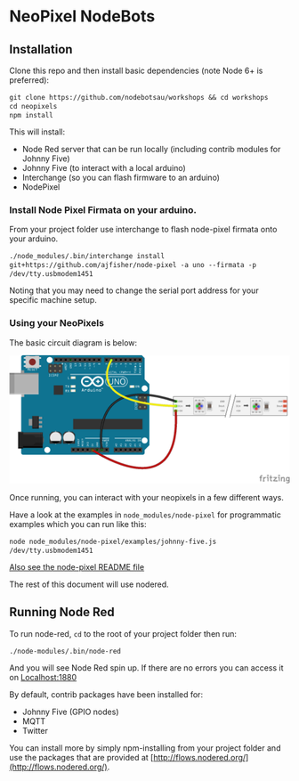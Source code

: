 # NeoPixel NodeBots

## Installation

Clone this repo and then install basic dependencies (note Node 6+ is preferred):

```
git clone https://github.com/nodebotsau/workshops && cd workshops
cd neopixels
npm install
```

This will install:

* Node Red server that can be run locally (including contrib modules for Johnny
Five)
* Johnny Five (to interact with a local arduino)
* Interchange (so you can flash firmware to an arduino)
* NodePixel


### Install Node Pixel Firmata on your arduino.

From your project folder use interchange to flash node-pixel firmata onto your
arduino.

```
./node_modules/.bin/interchange install git+https://github.com/ajfisher/node-pixel -a uno --firmata -p /dev/tty.usbmodem1451
```

Noting that you may need to change the serial port address for your specific
machine setup.

### Using your NeoPixels

The basic circuit diagram is below:

![Neopixels](examples/neopixels_bb.png)

Once running, you can interact with your neopixels in a few different ways.

Have a look at the examples in `node_modules/node-pixel` for programmatic examples
which you can run like this:

```
node node_modules/node-pixel/examples/johnny-five.js /dev/tty.usbmodem1451
```
[Also see the node-pixel README file](https://github.com/ajfisher/node-pixel/)

The rest of this document will use nodered.

## Running Node Red

To run node-red, `cd` to the root of your project folder then run:

```
./node-modules/.bin/node-red
```

And you will see Node Red spin up. If there are no errors you can access it
on [Localhost:1880](http://127.0.0.1:1880)

By default, contrib packages have been installed for:

* Johnny Five (GPIO nodes)
* MQTT
* Twitter

You can install more by simply npm-installing from your project folder and use
the packages that are provided at [http://flows.nodered.org/](http://flows.nodered.org/).


